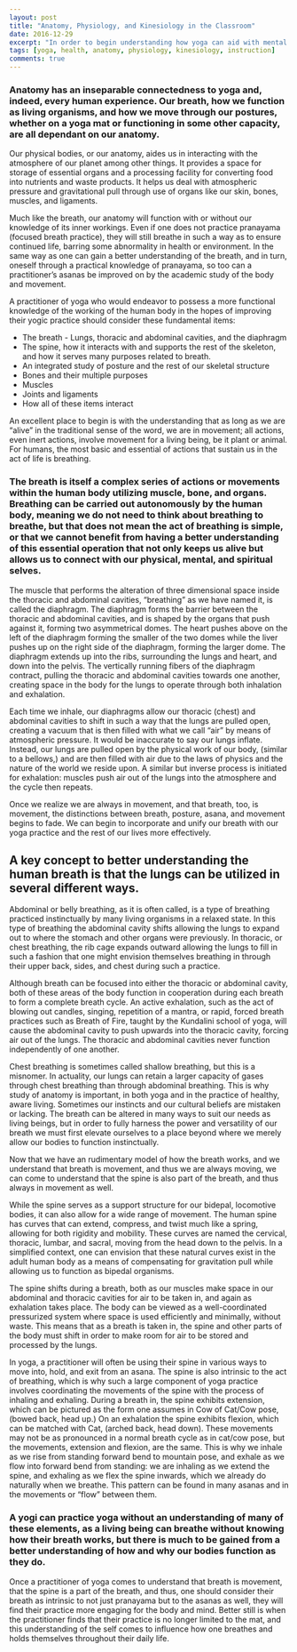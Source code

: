 ```yaml
---
layout: post
title: "Anatomy, Physiology, and Kinesiology in the Classroom"
date: 2016-12-29
excerpt: "In order to begin understanding how yoga can aid with mental function, it is important to notice that there are already known parallels between the acts that make up yoga and improved mental function."
tags: [yoga, health, anatomy, physiology, kinesiology, instruction]
comments: true
---
```


### Anatomy has an inseparable connectedness to yoga and, indeed, every human experience. Our breath, how we function as living organisms, and how we move through our postures, whether on a yoga mat or functioning in some other capacity, are all dependant on our anatomy. 
Our physical bodies, or our anatomy, aides us in interacting with the atmosphere of our planet among other things. It provides a space for storage of essential organs and a processing facility for converting food into nutrients and waste products. It helps us deal with atmospheric pressure and gravitational pull through use of organs like our skin, bones, muscles, and ligaments. 

Much like the breath, our anatomy will function with or without our knowledge of its inner workings. Even if one does not practice pranayama (focused breath practice), they will still breathe in such a way as to ensure continued life, barring some abnormality in health or environment. In the same way as one can gain a better understanding of the breath, and in turn, oneself through a practical knowledge of pranayama, so too can a practitioner’s asanas be improved on by the academic study of the body and movement.

A practitioner of yoga who would endeavor to possess a more functional knowledge of the working of the human body in the hopes of improving their yogic practice should consider these fundamental items:

<ul>
<li>The breath - Lungs, thoracic and abdominal cavities, and the diaphragm</li>
<li>The spine, how it interacts with and supports the rest of the skeleton, and how it serves many purposes related to breath.</li>
<li>An integrated study of posture and the rest of our skeletal structure</li>
<li>Bones and their multiple purposes</li>
<li>Muscles</li>
<li>Joints and ligaments</li>
<li>How all of these items interact</li>
</ul>

An excellent place to begin is with the understanding that as long as we are “alive” in the traditional sense of the word, we are in movement; all actions, even inert actions, involve movement for a living being, be it plant or animal. For humans, the most basic and essential of actions that sustain us in the act of life is breathing. 

### The breath is itself a complex series of actions or movements within the human body utilizing muscle, bone, and organs. Breathing can be carried out autonomously by the human body, meaning we do not need to think about breathing to breathe, but that does not mean the act of breathing is simple, or that we cannot benefit from having a better understanding of this essential operation that not only keeps us alive but allows us to connect with our physical, mental, and spiritual selves. 


The muscle that performs the alteration of three dimensional space inside the thoracic and abdominal cavities, “breathing” as we have named it, is called the diaphragm. The diaphragm forms the barrier between the thoracic and abdominal cavities, and is shaped by the organs that push against it, forming two asymmetrical domes. The heart pushes above on the left of the diaphragm forming the smaller of the two domes while the liver pushes up on the right side of the diaphragm, forming the larger dome. The diaphragm extends up into the ribs, surrounding the lungs and heart, and down into the pelvis. The vertically running fibers of the diaphragm contract, pulling the thoracic and abdominal cavities towards one another, creating space in the body for the lungs to operate through both inhalation and exhalation.

Each time we inhale, our diaphragms allow our thoracic (chest) and abdominal cavities to shift in such a way that the lungs are pulled open, creating a vacuum that is then filled with what we call “air” by means of atmospheric pressure. It would be inaccurate to say our lungs inflate. Instead, our lungs are pulled open by the physical work of our body, (similar to a bellows,) and are then filled with air due to the laws of physics and the nature of the world we reside upon. A similar but inverse process is initiated for exhalation: muscles push air out of the lungs into the atmosphere and the cycle then repeats.

Once we realize we are always in movement, and that breath, too, is movement, the distinctions between breath, posture, asana, and movement begins to fade. We can begin to incorporate and unify our breath with our yoga practice and the rest of our lives more effectively.

## A key concept to better understanding the human breath is that the lungs can be utilized in several different ways. 
Abdominal or belly breathing, as it is often called, is a type of breathing practiced instinctually by many living organisms in a relaxed state. In this type of breathing the abdominal cavity shifts allowing the lungs to expand out to where the stomach and other organs were previously. In thoracic, or chest breathing, the rib cage expands outward allowing the lungs to fill in such a fashion that one might envision themselves breathing in through their upper back, sides, and chest during such a practice. 

Although breath can be focused into either the thoracic or abdominal cavity, both of these areas of the body function in cooperation during each breath to form a complete breath cycle. An active exhalation, such as the act of blowing out candles, singing, repetition of a mantra, or rapid, forced breath practices such as Breath of Fire, taught by the Kundalini school of yoga, will cause the abdominal cavity to push upwards into the thoracic cavity, forcing air out of the lungs. The thoracic and abdominal cavities never function independently of one another.

Chest breathing is sometimes called shallow breathing, but this is a misnomer. In actuality, our lungs can retain a larger capacity of gases through chest breathing than through abdominal breathing. This is why study of anatomy is important, in both yoga and in the practice of healthy, aware living. Sometimes our instincts and our cultural beliefs are mistaken or lacking. The breath can be altered in many ways to suit our needs as living beings, but in order to fully harness the power and versatility of our breath we must first elevate ourselves to a place beyond where we merely allow our bodies to function instinctually.

Now that we have an rudimentary model of how the breath works, and we understand that breath is movement, and thus we are always moving, we can come to understand that the spine is also part of the breath, and thus always in movement as well. 

While the spine serves as a support structure for our bidepal, locomotive bodies, it can also allow for a wide range of movement. The human spine has curves that can extend, compress, and twist much like a spring, allowing for both rigidity and mobility.
These curves are named the cervical, thoracic, lumbar, and sacral, moving from the head down to the pelvis. In a simplified context, one can envision that these natural curves exist in the adult human body as a means of compensating for gravitation pull while allowing us to function as bipedal organisms.

The spine shifts during a breath, both as our muscles make space in our abdominal and thoracic cavities for air to be taken in, and again as exhalation takes place. The body can be viewed as a well-coordinated pressurized system where space is used efficiently and minimally, without waste. This means that as a breath is taken in, the spine and other parts of the body must shift in order to make room for air to be stored and processed by the lungs.

In yoga, a practitioner will often be using their spine in various ways to move into, hold, and exit from an asana. The spine is also intrinsic to the act of breathing, which is why such a large component of yoga practice involves coordinating the movements of the spine with the process of inhaling and exhaling. During a breath in, the spine exhibits extension, which can be pictured as the form one assumes in Cow of Cat/Cow pose, (bowed back, head up.) On an exhalation the spine exhibits flexion, which can be matched with Cat, (arched back, head down). These movements may not be as pronounced in a normal breath cycle as in cat/cow pose, but the movements, extension and flexion, are the same. This is why we inhale as we rise from standing forward bend to mountain pose, and exhale as we flow into forward bend from standing: we are inhaling as we extend the spine, and exhaling as we flex the spine inwards, which we already do naturally when we breathe. This pattern can be found in many asanas and in the movements or “flow” between them.

### A yogi can practice yoga without an understanding of many of these elements, as a living being can breathe without knowing how their breath works, but there is much to be gained from a better understanding of how and why our bodies function as they do. 

Once a practitioner of yoga comes to understand that breath is movement, that the spine is a part of the breath, and thus, one should consider their breath as intrinsic to not just pranayama but to the asanas as well, they will find their practice more engaging for the body and mind. Better still is when the practitioner finds that their practice is no longer limited to the mat, and this understanding of the self comes to influence how one breathes and holds themselves throughout their daily life. 
